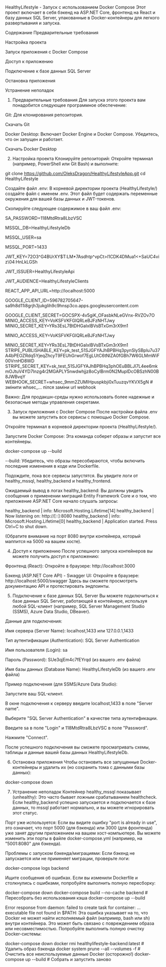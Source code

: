 HealthyLifestyle - Запуск с использованием Docker Compose
Этот проект включает в себя бэкенд на ASP.NET Core, фронтенд на React и базу данных SQL Server, упакованные в Docker-контейнеры для легкого развертывания и запуска.

Содержание
Предварительные требования

Настройка проекта

Запуск приложения с Docker Compose

Доступ к приложению

Подключение к базе данных SQL Server

Остановка приложения

Устранение неполадок

1. Предварительные требования
   Для запуска этого проекта вам понадобится следующее программное обеспечение:

Git: Для клонирования репозитория.

Скачать Git

Docker Desktop: Включает Docker Engine и Docker Compose. Убедитесь, что он запущен и работает.

Скачать Docker Desktop

2. Настройка проекта
   Клонируйте репозиторий:
   Откройте терминал (например, PowerShell или Git Bash) и выполните:

git clone https://github.com/OleksDragon/HealthyLifestyleApp.git
cd HealthyLifestyle

Создайте файл .env:
В корневой директории проекта (HealthyLifestyle/) создайте файл с именем .env. Этот файл будет содержать переменные окружения для вашей базы данных и JWT-токенов.

Скопируйте следующее содержимое в ваш файл .env:

SA_PASSWORD=118MtdRtra8LbzVSC

MSSQL_DB=HealthyLifestyleDb

MSSQL_USER=sa

MSSQL_PORT=1433

JWT_KEY=72O3^G4BUrXY$T:LM*7Asdhtp^vpCt>l1CDK4DMua1<+SaUC4viz\04:HnLkLGSh

JWT_ISSUER=HealthyLifestyleApi

JWT_AUDIENCE=HealthyLifestyleClients

REACT_APP_API_URL=http://localhost:5000

GOOGLE_CLIENT_ID=596782705647-sa9h8d11i8grjh3jukglih9c9hnsp3co.apps.googleusercontent.com

GOOGLE_CLIENT_SECRET=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
MINIO_ACCESS_KEY=VoKSFVKFGlQRLeBJFzNHTJwy
MINIO_SECRET_KEY=YRs3EsL7BtDHGaIxlBVsBTxGm3rX9m1

MINIO_ACCESS_KEY=VoKSFVKFGlQRLeBJFzNHTJwy

MINIO_SECRET_KEY=YRs3EsL7BtDHGaIxlBVsBTxGm3rX9m1
STRIPE_PUBLISHABLE_KEY=pk_test_51SJGFYAJhBPBHq3pynSlySBplu7u37A4bPEOZRdq5YjeqZhcyT9FEUhGrwof7EgLUtC6tNlZA0fGBh7W6GLMmWiF00VrnHD8WD
STRIPE_SECRET_KEY=sk_test_51SJGFYAJhBPBHq3phOEuBBLJl7L4ee6mkmOJtuV4YD7Inzg4r2MGAPLY5nwdwhjjz8oCylBrm0N2MuplDcOBSzhN00B8JWBvqY
WEBHOOK_SECRET=whsec_9mm2ZUMIHpuspkbji0xTuuzqvYKVX5gN # змінити whsec_... пілся заміни url webhook

Важно: Для продакшн-среды нужно использовать более надежные и безопасные методы управления секретами.

3. Запуск приложения с Docker Compose
   После настройки файла .env вы можете запустить все сервисы с помощью Docker Compose.

Откройте терминал в корневой директории проекта (HealthyLifestyle/).

Запустите Docker Compose:
Эта команда соберет образы и запустит все контейнеры.

docker-compose up --build

--build: Убедитесь, что образы пересобираются, чтобы включить последние изменения в коде или Dockerfile.

Подождите, пока все сервисы запустятся. Вы увидите логи от healthy_mssql, healthy_backend и healthy_frontend.

Ожидаемый вывод в логах healthy_backend:
Вы должны увидеть сообщения о применении миграций Entity Framework Core и о том, что приложение ASP.NET Core начало слушать запросы:

healthy_backend | info: Microsoft.Hosting.Lifetime[14]
healthy_backend | Now listening on: http://[::]:8080
healthy_backend | info: Microsoft.Hosting.Lifetime[0]
healthy_backend | Application started. Press Ctrl+C to shut down.

(Обратите внимание на порт 8080 внутри контейнера, который маппится на 5000 на вашем хосте).

4. Доступ к приложению
   После успешного запуска контейнеров вы можете получить доступ к приложению:

Фронтенд (React):
Откройте в браузере: http://localhost:3000

Бэкенд (ASP.NET Core API) - Swagger UI:
Откройте в браузере: http://localhost:5000/swagger
Здесь вы сможете просмотреть документацию API и протестировать эндпоинты.

5. Подключение к базе данных SQL Server
   Вы можете подключиться к базе данных SQL Server, работающей в контейнере, используя любой SQL-клиент (например, SQL Server Management Studio (SSMS), Azure Data Studio, DBeaver).

Данные для подключения:

Имя сервера (Server Name): localhost,1433 или 127.0.0.1,1433

Тип аутентификации (Authentication): SQL Server Authentication

Имя пользователя (Login): sa

Пароль (Password): SUe3qjEm4c7fEYrqd (из вашего .env файла)

Имя базы данных (Database Name): HealthyLifestyleDb (из вашего .env файла)

Пример подключения (для SSMS/Azure Data Studio):

Запустите ваш SQL-клиент.

В окне подключения к серверу введите localhost,1433 в поле "Server name".

Выберите "SQL Server Authentication" в качестве типа аутентификации.

Введите sa в поле "Login" и 118MtdRtra8LbzVSC в поле "Password".

Нажмите "Connect".

После успешного подключения вы сможете просматривать схемы, таблицы и данные вашей базы данных HealthyLifestyleDb.

6. Остановка приложения
   Чтобы остановить все запущенные Docker-контейнеры и удалить их (но сохранить тома с данными базы данных):

docker-compose down

7. Устранение неполадок
   Контейнер healthy_mssql показывает (unhealthy):
   Это часто бывает ложным срабатыванием healthcheck. Если healthy_backend успешно запускается и подключается к базе данных, то mssql работает нормально, и вы можете игнорировать этот статус.

Порт уже используется:
Если вы видите ошибку "port is already in use", это означает, что порт 5000 (для бэкенда) или 3000 (для фронтенда) уже занят другим приложением на вашем хост-компьютере. Вы можете изменить эти порты в файле docker-compose.yml (например, на "5001:8080" для бэкенда).

Проблемы с запуском бэкенда/миграциями:
Если бэкенд не запускается или не применяет миграции, проверьте логи:

docker-compose logs backend

Ищите сообщения об ошибках. Если вы изменили Dockerfile и столкнулись с ошибками, попробуйте выполнить полную пересборку:

docker-compose down
docker-compose build --no-cache backend # Пересобрать без использования кэша
docker-compose up --build

Error response from daemon: failed to create task for container: ... executable file not found in $PATH:
Эта ошибка указывает на то, что Docker не может найти исполняемый файл (например, bash или sh) внутри контейнера. Это может быть связано с повреждением образа или несовместимостью. Попробуйте выполнить полную очистку Docker-системы:

docker-compose down
docker rmi healthylifestyle-backend:latest # Удалить образ бэкенда
docker system prune --all --volumes -f # Очистить все неиспользуемые данные Docker (осторожно!)
docker-compose up --build # Собрать и запустить заново
